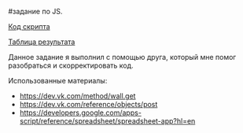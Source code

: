 #задание по JS.

[Код скрипта](https://github.com/Sluchay/Hors/blob/main/JS/task.txt)

[Таблица результата](https://docs.google.com/spreadsheets/d/1AkICd_gS6w3h9XXl_wLGT-VBYQWXo1geZI1i9ULNPeA/edit?usp=sharing)


Данное задание я выполнил с помощью друга, который мне помог разобраться и скорректировать код.

Использованные материалы:
 - https://dev.vk.com/method/wall.get
 - https://dev.vk.com/reference/objects/post
 - https://developers.google.com/apps-script/reference/spreadsheet/spreadsheet-app?hl=en
